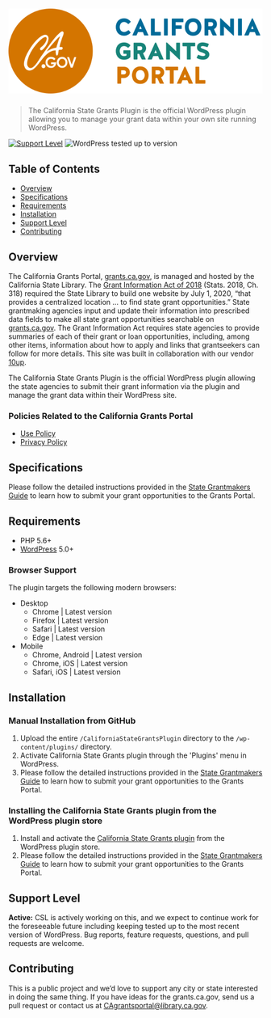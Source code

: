 # ![California State Grants Portal](assets/images/csl-logo-header.png "California State Grants Portal")

> The California State Grants Plugin is the official WordPress plugin allowing you to manage your grant data within your own site running WordPress.

[![Support Level](https://img.shields.io/badge/support-active-green.svg)](#support-level) ![WordPress tested up to version](https://img.shields.io/badge/WordPress-v5.7.1%20tested-success.svg)

## Table of Contents
* [Overview](#overview)
* [Specifications](#specifications)
* [Requirements](#requirements)
* [Installation](#installation)
* [Support Level](#support-level)
* [Contributing](#contributing)

## Overview

The California Grants Portal, [grants.ca.gov](https://www.grants.ca.gov/), is managed and hosted by the California State Library. The [Grant Information Act of 2018](http://leginfo.legislature.ca.gov/faces/billNavClient.xhtml?bill_id=201720180AB2252) (Stats. 2018, Ch. 318) required the State Library to build one website by July 1, 2020, “that provides a centralized location … to find state grant opportunities.” State grantmaking agencies input and update their information into prescribed data fields to make all state grant opportunities searchable on [grants.ca.gov](https://www.grants.ca.gov/). The Grant Information Act requires state agencies to provide summaries of each of their grant or loan opportunities, including, among other items, information about how to apply and links that grantseekers can follow for more details. This site was built in collaboration with our vendor [10up](https://10up.com/).

The California State Grants Plugin is the official WordPress plugin allowing the state agencies to submit their grant information via the plugin and manage the grant data within their WordPress site.

### Policies Related to the California Grants Portal

* [Use Policy](https://www.grants.ca.gov/use-policy/)
* [Privacy Policy](https://www.grants.ca.gov/privacy-policy/)

## Specifications

Please follow the detailed instructions provided in the [State Grantmakers Guide](https://www.grants.ca.gov/state-grantmakers-guide/) to learn how to submit your grant opportunities to the Grants Portal.

## Requirements

- PHP 5.6+
- [WordPress](http://wordpress.org) 5.0+

### Browser Support

The plugin targets the following modern browsers:

* Desktop
    * Chrome | Latest version
    * Firefox | Latest version
    * Safari | Latest version
    * Edge | Latest version
* Mobile
    * Chrome, Android | Latest version
    * Chrome, iOS | Latest version
    * Safari, iOS | Latest version

## Installation

### Manual Installation from GitHub

1. Upload the entire `/CaliforniaStateGrantsPlugin` directory to the `/wp-content/plugins/` directory.
2. Activate California State Grants plugin through the 'Plugins' menu in WordPress.
3. Please follow the detailed instructions provided in the [State Grantmakers Guide](https://www.grants.ca.gov/state-grantmakers-guide/) to learn how to submit your grant opportunities to the Grants Portal.

### Installing the California State Grants plugin from the WordPress plugin store

1. Install and activate the [California State Grants plugin](https://wordpress.org/plugins/california-state-grants/) from the WordPress plugin store.
2. Please follow the detailed instructions provided in the [State Grantmakers Guide](https://www.grants.ca.gov/state-grantmakers-guide/) to learn how to submit your grant opportunities to the Grants Portal.

## Support Level

**Active:** CSL is actively working on this, and we expect to continue work for the foreseeable future including keeping tested up to the most recent version of WordPress. Bug reports, feature requests, questions, and pull requests are welcome.

## Contributing

This is a public project and we’d love to support any city or state interested in doing the same thing. If you have ideas for the grants.ca.gov, send us a pull request or contact us at <a href="mailto:CAgrantsportal@library.ca.gov">CAgrantsportal@library.ca.gov</a>.
